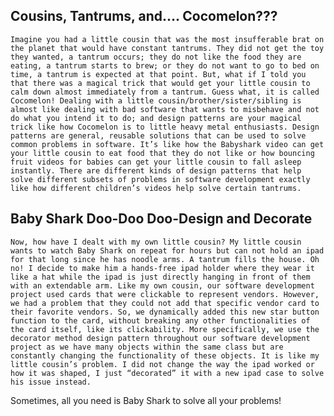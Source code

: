 ## Cousins, Tantrums, and…. Cocomelon???
	Imagine you had a little cousin that was the most insufferable brat on the planet that would have constant tantrums. They did not get the toy they wanted, a tantrum occurs; they do not like the food they are eating, a tantrum starts to brew; or they do not want to go to bed on time, a tantrum is expected at that point. But, what if I told you that there was a magical trick that would get your little cousin to calm down almost immediately from a tantrum. Guess what, it is called Cocomelon! Dealing with a little cousin/brother/sister/sibling is almost like dealing with bad software that wants to misbehave and not do what you intend it to do; and design patterns are your magical trick like how Cocomelon is to little heavy metal enthusiasts. Design patterns are general, reusable solutions that can be used to solve common problems in software. It’s like how the Babyshark video can get your little cousin to eat food that they do not like or how bouncing fruit videos for babies can get your little cousin to fall asleep instantly. There are different kinds of design patterns that help solve different subsets of problems in software development exactly like how different children’s videos help solve certain tantrums. 

## Baby Shark Doo-Doo Doo-Design and Decorate
	Now, how have I dealt with my own little cousin? My little cousin wants to watch Baby Shark on repeat for hours but can not hold an ipad for that long since he has noodle arms. A tantrum fills the house. Oh no! I decide to make him a hands-free ipad holder where they wear it like a hat while the ipad is just directly hanging in front of them with an extendable arm. Like my own cousin, our software development project used cards that were clickable to represent vendors. However, we had a problem that they could not add that specific vendor card to their favorite vendors. So, we dynamically added this new star button function to the card, without breaking any other functionalities of the card itself, like its clickability. More specifically, we use the decorator method design pattern throughout our software development project as we have many objects within the same class but are constantly changing the functionality of these objects. It is like my little cousin’s problem. I did not change the way the ipad worked or how it was shaped, I just “decorated” it with a new ipad case to solve his issue instead. 

Sometimes, all you need is Baby Shark to solve all your problems!  
